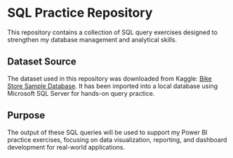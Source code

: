 # SQL Practice Repository

This repository contains a collection of SQL query exercises designed to strengthen my database management and analytical skills.

## Dataset Source

The dataset used in this repository was downloaded from Kaggle: [Bike Store Sample Database](https://www.kaggle.com/datasets/dillonmyrick/bike-store-sample-database). It has been imported into a local database using Microsoft SQL Server for hands-on query practice.

## Purpose

The output of these SQL queries will be used to support my Power BI practice exercises, focusing on data visualization, reporting, and dashboard development for real-world applications.
